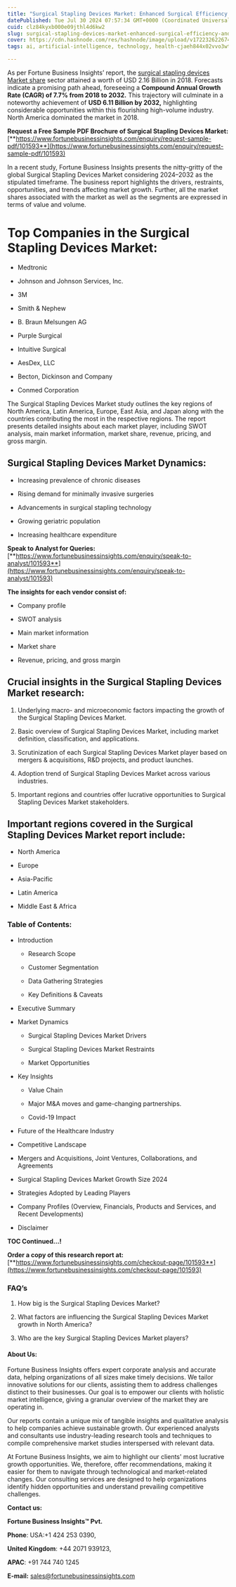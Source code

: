 ```yaml
---
title: "Surgical Stapling Devices Market: Enhanced Surgical Efficiency and Precision"
datePublished: Tue Jul 30 2024 07:57:34 GMT+0000 (Coordinated Universal Time)
cuid: clz84kyxb000e09jthl4d6kw2
slug: surgical-stapling-devices-market-enhanced-surgical-efficiency-and-precision
cover: https://cdn.hashnode.com/res/hashnode/image/upload/v1722326226744/2bd7da14-a77c-4ce3-b302-82842629c836.png
tags: ai, artificial-intelligence, technology, health-cjaeh844x02vvo3wtj5r2s75q, healthcare

---
```


As per Fortune Business Insights’ report, the [surgical stapling devices Market share](https://www.fortunebusinessinsights.com/industry-reports/surgical-stapling-devices-market-101593) sector attained a worth of USD 2.16 Billion in 2018. Forecasts indicate a promising path ahead, foreseeing a **Compound Annual Growth Rate (CAGR) of 7.7% from 2018 to 2032.** This trajectory will culminate in a noteworthy achievement of **USD 6.11 Billion by 2032,** highlighting considerable opportunities within this flourishing high-volume industry. North America dominated the market in 2018.

**Request a Free Sample PDF Brochure of Surgical Stapling Devices Market:** [**https://www.fortunebusinessinsights.com/enquiry/request-sample-pdf/101593**](https://www.fortunebusinessinsights.com/enquiry/request-sample-pdf/101593)

In a recent study, Fortune Business Insights presents the nitty-gritty of the global Surgical Stapling Devices Market considering 2024–2032 as the stipulated timeframe. The business report highlights the drivers, restraints, opportunities, and trends affecting market growth. Further, all the market shares associated with the market as well as the segments are expressed in terms of value and volume.

# **Top Companies in the Surgical Stapling Devices Market:**

* Medtronic
    
* Johnson and Johnson Services, Inc.
    
* 3M
    
* Smith & Nephew
    
* B. Braun Melsungen AG
    
* Purple Surgical
    
* Intuitive Surgical
    
* AesDex, LLC
    
* Becton, Dickinson and Company
    
* Conmed Corporation
    

The Surgical Stapling Devices Market study outlines the key regions of North America, Latin America, Europe, East Asia, and Japan along with the countries contributing the most in the respective regions. The report presents detailed insights about each market player, including SWOT analysis, main market information, market share, revenue, pricing, and gross margin.

## Surgical Stapling Devices Market **Dynamics**:

* Increasing prevalence of chronic diseases
    
* Rising demand for minimally invasive surgeries
    
* Advancements in surgical stapling technology
    
* Growing geriatric population
    
* Increasing healthcare expenditure
    

**Speak to Analyst for Queries:** [**https://www.fortunebusinessinsights.com/enquiry/speak-to-analyst/101593**](https://www.fortunebusinessinsights.com/enquiry/speak-to-analyst/101593)

**The insights for each vendor consist of:**

* Company profile
    
* SWOT analysis
    
* Main market information
    
* Market share
    
* Revenue, pricing, and gross margin
    

## **Crucial insights in the Surgical Stapling Devices Market research:**

1. Underlying macro- and microeconomic factors impacting the growth of the Surgical Stapling Devices Market.
    
2. Basic overview of Surgical Stapling Devices Market, including market definition, classification, and applications.
    
3. Scrutinization of each Surgical Stapling Devices Market player based on mergers & acquisitions, R&D projects, and product launches.
    
4. Adoption trend of Surgical Stapling Devices Market across various industries.
    
5. Important regions and countries offer lucrative opportunities to Surgical Stapling Devices Market stakeholders.
    

## **Important regions covered in the Surgical Stapling Devices Market report include:**

* North America
    
* Europe
    
* Asia-Pacific
    
* Latin America
    
* Middle East & Africa
    

### **Table of Contents:**

* Introduction
    
    * Research Scope
        
    * Customer Segmentation
        
    * Data Gathering Strategies
        
    * Key Definitions & Caveats
        
* Executive Summary
    
* Market Dynamics
    
    * Surgical Stapling Devices Market Drivers
        
    * Surgical Stapling Devices Market Restraints
        
    * Market Opportunities
        
* Key Insights
    
    * Value Chain
        
    * Major M&A moves and game-changing partnerships.
        
    * Covid-19 Impact
        
* Future of the Healthcare Industry
    
* Competitive Landscape
    
* Mergers and Acquisitions, Joint Ventures, Collaborations, and Agreements
    
* Surgical Stapling Devices Market Growth Size 2024
    
* Strategies Adopted by Leading Players
    
* Company Profiles (Overview, Financials, Products and Services, and Recent Developments)
    
* Disclaimer
    

**TOC Continued…!**

**Order a copy of this research report at:** [**https://www.fortunebusinessinsights.com/checkout-page/101593**](https://www.fortunebusinessinsights.com/checkout-page/101593)

### **FAQ’s**

1. How big is the Surgical Stapling Devices Market?
    
2. What factors are influencing the Surgical Stapling Devices Market growth in North America?
    
3. Who are the key Surgical Stapling Devices Market players?
    

#### **About Us:**

Fortune Business Insights offers expert corporate analysis and accurate data, helping organizations of all sizes make timely decisions. We tailor innovative solutions for our clients, assisting them to address challenges distinct to their businesses. Our goal is to empower our clients with holistic market intelligence, giving a granular overview of the market they are operating in.

Our reports contain a unique mix of tangible insights and qualitative analysis to help companies achieve sustainable growth. Our experienced analysts and consultants use industry-leading research tools and techniques to compile comprehensive market studies interspersed with relevant data.

At Fortune Business Insights, we aim to highlight our clients' most lucrative growth opportunities. We, therefore, offer recommendations, making it easier for them to navigate through technological and market-related changes. Our consulting services are designed to help organizations identify hidden opportunities and understand prevailing competitive challenges.

**Contact us:**

**Fortune Business Insights™ Pvt.**

**Phone**: USA:+1 424 253 0390,

**United Kingdom**: +44 2071 939123,

**APAC**: +91 744 740 1245

**E-mail:** [sales@fortunebusinessinsights.com](mailto:sales@fortunebusinessinsights.com)